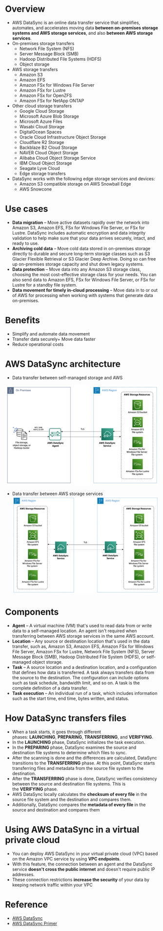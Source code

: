 # Overview
+ AWS DataSync is an online data transfer service that simplifies, automates, and accelerates moving data **between on-premises storage systems and AWS storage services**, and also **between AWS storage services**.
+ On-premises storage transfers
    + Network File System (NFS)
    + Server Message Block (SMB)
    + Hadoop Distributed File Systems (HDFS)
    + Object storage
+ AWS storage transfers
    + Amazon S3
    + Amazon EFS
    + Amazon FSx for Windows File Server
    + Amazon FSx for Lustre
    + Amazon FSx for OpenZFS
    + Amazon FSx for NetApp ONTAP
+ Other cloud storage transfers
    + Google Cloud Storage
    + Microsoft Azure Blob Storage
    + Microsoft Azure Files
    + Wasabi Cloud Storage
    + DigitalOcean Spaces
    + Oracle Cloud Infrastructure Object Storage
    + Cloudflare R2 Storage
    + Backblaze B2 Cloud Storage
    + NAVER Cloud Object Storage
    + Alibaba Cloud Object Storage Service
    + IBM Cloud Object Storage
    + Seagate Lyve Cloud
    + Edge storage transfers
+ DataSync works with the following edge storage services and devices:
    + Amazon S3 compatible storage on AWS Snowball Edge
    + AWS Snowcone
# Use cases
+ **Data migration** – Move active datasets rapidly over the network into Amazon S3, Amazon EFS, FSx for Windows File Server, or FSx for Lustre. DataSync includes automatic encryption and data integrity validation to help make sure that your data arrives securely, intact, and ready to use.
+ **Archiving cold data** – Move cold data stored in on-premises storage directly to durable and secure long-term storage classes such as S3 Glacier Flexible Retrieval or S3 Glacier Deep Archive. Doing so can free up on-premises storage capacity and shut down legacy systems.
+ **Data protection** – Move data into any Amazon S3 storage class, choosing the most cost-effective storage class for your needs. You can also send data to Amazon EFS, FSx for Windows File Server, or FSx for Lustre for a standby file system.
+ **Data movement for timely in-cloud processing** – Move data in to or out of AWS for processing when working with systems that generate data on-premises.
# Benefits
+ Simplify and automate data movement
+ Transfer data securely+ Move data faster
+ Reduce operational costs
# AWS DataSync architecture
+ Data transfer between self-managed storage and AWS

![aws_data_sync_on_premisis.png](./images/aws_data_sync_on_premisis.png)
+ Data transfer between AWS storage services
![aws_data_sync_aws_service.png](./images/aws_data_sync_aws_service.png)
# Components
+ **Agent** – A virtual machine (VM) that's used to read data from or write data to a self-managed location. An agent isn't required when transferring between AWS storage services in the same AWS account.
+ **Location** – Any source or destination location that's used in the data transfer, such as, Amazon S3, Amazon EFS, Amazon FSx for Windows File Server, Amazon FSx for Lustre, Network File System (NFS), Server Message Block (SMB), Hadoop Distributed File System (HDFS), or self-managed object storage.
+ **Task** – A source location and a destination location, and a configuration that defines how data is transferred. A task always transfers data from the source to the destination. The configuration can include options such as task schedule, bandwidth limit, and so on. A task is the complete definition of a data transfer.
+ **Task execution** – An individual run of a task, which includes information such as the start time, end time, bytes written, and status.
# How DataSync transfers files
+ When a task starts, it goes through different phases: **LAUNCHING**, **PREPARING**, **TRANSFERRING**, and **VERIFYING**. 
+ In the **LAUNCHING** phase, DataSync initializes the task execution. 
+ In the **PREPARING** phase, DataSync examines the source and destination file systems to determine which files to sync.
+ After the scanning is done and the differences are calculated, DataSync transitions to the **TRANSFERRING** phase. At this point, DataSync starts transferring files and metadata from the source file system to the destination.
+ After the **TRANSFERRING** phase is done, DataSync verifies consistency between the source and destination file systems. This is the **VERIFYING** phase. 
+ AWS DataSync locally calculates the **checksum of every file** in the source file system and the destination and compares them.
+ Additionally, DataSync compares the **metadata of every file** in the source and destination and compares them
# Using AWS DataSync in a virtual private cloud
+ You can deploy AWS DataSync in your virtual private cloud (VPC) based on the Amazon VPC service by using **VPC endpoints**.
+ With this feature, the connection between an agent and the DataSync service **doesn't cross the public internet** and doesn't require public IP addresses.
+ These connection restrictions **increase the security** of your data by keeping network traffic within your VPC
# Reference
+ [AWS DataSync](https://docs.aws.amazon.com/datasync/latest/userguide/what-is-datasync.html)
+ [AWS DataSync Primer](https://explore.skillbuilder.aws/learn/course/102/play/46447/aws-datasync-primer)

